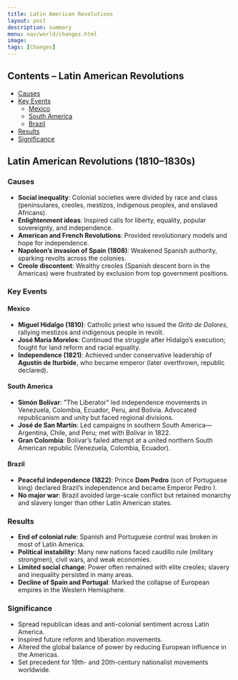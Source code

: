 ```yaml
---
title: Latin American Revolutions 
layout: post
description: summary
menu: nav/world/changes.html
image: 
tags: [Changes]
---
```


## Contents – Latin American Revolutions
- [Causes](#causes)
- [Key Events](#key-events)
  - [Mexico](#mexico)
  - [South America](#south-america)
  - [Brazil](#brazil)
- [Results](#results)
- [Significance](#significance)

## Latin American Revolutions (1810–1830s)

### Causes
- **Social inequality**: Colonial societies were divided by race and class (peninsulares, creoles, mestizos, indigenous peoples, and enslaved Africans).
- **Enlightenment ideas**: Inspired calls for liberty, equality, popular sovereignty, and independence.
- **American and French Revolutions**: Provided revolutionary models and hope for independence.
- **Napoleon’s invasion of Spain (1808)**: Weakened Spanish authority, sparking revolts across the colonies.
- **Creole discontent**: Wealthy creoles (Spanish descent born in the Americas) were frustrated by exclusion from top government positions.

### Key Events

#### Mexico
- **Miguel Hidalgo (1810)**: Catholic priest who issued the *Grito de Dolores*, rallying mestizos and indigenous people in revolt.
- **José María Morelos**: Continued the struggle after Hidalgo’s execution; fought for land reform and racial equality.
- **Independence (1821)**: Achieved under conservative leadership of **Agustín de Iturbide**, who became emperor (later overthrown, republic declared).

#### South America
- **Simón Bolívar**: "The Liberator" led independence movements in Venezuela, Colombia, Ecuador, Peru, and Bolivia. Advocated republicanism and unity but faced regional divisions.
- **José de San Martín**: Led campaigns in southern South America—Argentina, Chile, and Peru; met with Bolívar in 1822.
- **Gran Colombia**: Bolívar’s failed attempt at a united northern South American republic (Venezuela, Colombia, Ecuador).

#### Brazil
- **Peaceful independence (1822)**: Prince **Dom Pedro** (son of Portuguese king) declared Brazil’s independence and became Emperor Pedro I.
- **No major war**: Brazil avoided large-scale conflict but retained monarchy and slavery longer than other Latin American states.

### Results
- **End of colonial rule**: Spanish and Portuguese control was broken in most of Latin America.
- **Political instability**: Many new nations faced caudillo rule (military strongmen), civil wars, and weak economies.
- **Limited social change**: Power often remained with elite creoles; slavery and inequality persisted in many areas.
- **Decline of Spain and Portugal**: Marked the collapse of European empires in the Western Hemisphere.

### Significance
- Spread republican ideas and anti-colonial sentiment across Latin America.
- Inspired future reform and liberation movements.
- Altered the global balance of power by reducing European influence in the Americas.
- Set precedent for 19th- and 20th-century nationalist movements worldwide.